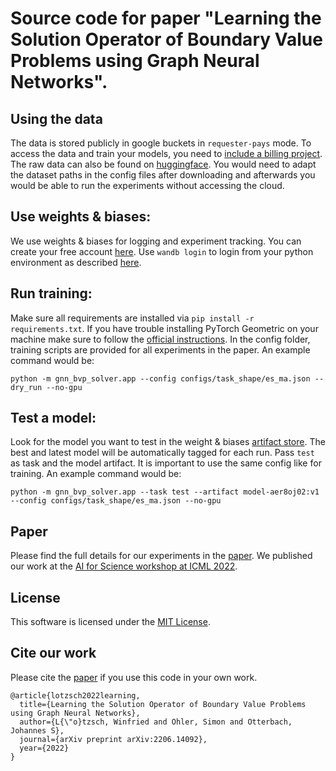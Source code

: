 # Source code for paper "Learning the Solution Operator of Boundary Value Problems using Graph Neural Networks".

## Using the data
The data is stored publicly in google buckets in `requester-pays` mode. To access the data and train your models, you need to [include a billing project](https://cloud.google.com/storage/docs/using-requester-pays#using). The raw data can also be found on [huggingface](https://huggingface.co/datasets/winfried/gnn_bvp_solver/tree/main). You would need to adapt the dataset paths in the config files after downloading and afterwards you would be able to run the experiments without accessing the cloud.

## Use weights & biases:
We use weights & biases for logging and experiment tracking. You can create your free account [here](https://wandb.ai/).
Use `wandb login` to login from your python environment as described [here](https://docs.wandb.ai/quickstart).

## Run training:
Make sure all requirements are installed via `pip install -r requirements.txt`. 
If you have trouble installing PyTorch Geometric on your machine make sure to follow the [official instructions](https://pytorch-geometric.readthedocs.io/en/latest/notes/installation.html). 
In the config folder, training scripts are provided for all experiments in the paper.
An example command would be:

```
python -m gnn_bvp_solver.app --config configs/task_shape/es_ma.json --dry_run --no-gpu 
```

## Test a model:
Look for the model you want to test in the weight & biases [artifact store](https://docs.wandb.ai/guides/artifacts).
The best and latest model will be automatically tagged for each run. Pass `test` as task and the model artifact.
It is important to use the same config like for training.
An example command would be:

```
python -m gnn_bvp_solver.app --task test --artifact model-aer8oj02:v1 --config configs/task_shape/es_ma.json --no-gpu
```

## Paper
Please find the full details for our experiments in the [paper](https://arxiv.org/abs/2206.14092).
We published our work at the [AI for Science workshop at ICML 2022](https://openreview.net/forum?id=4vx9FQA7wiC).

## License
This software is licensed under the [MIT License](LICENSE).

## Cite our work
Please cite the [paper](https://arxiv.org/abs/2206.14092) if you use this code in your own work. 

```
@article{lotzsch2022learning,
  title={Learning the Solution Operator of Boundary Value Problems using Graph Neural Networks},
  author={L{\"o}tzsch, Winfried and Ohler, Simon and Otterbach, Johannes S},
  journal={arXiv preprint arXiv:2206.14092},
  year={2022}
}
```
